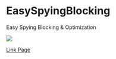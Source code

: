 # EasySpyingBlocking
Easy Spying Blocking &amp; Optimization

<img src="https://github.com/JackCode474/EasySpyingBlocking/blob/gh-pages/form.PNG?raw=true">

<a href="https://JackCode474.github.io/EasySpyingBlocking/">Link Page</a>
